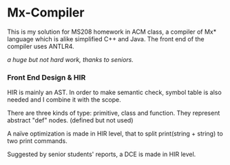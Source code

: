 # Mx-Compiler
This is my solution for MS208 homework in ACM class, a compiler of Mx* language which is alike simplified C++ and Java. The front end of the compiler uses ANTLR4. 

*a huge but not hard work, thanks to seniors.*

### Front End Design & HIR

HIR is mainly an AST. In order to make semantic check, symbol table is also needed and I combine it with the scope. 

There are three kinds of type: primitive, class and function. They represent abstract "def" nodes. (defined but not used)

A naïve optimization is made in HIR level, that to split print(string + string) to two print commands. 

Suggested by senior students' reports, a DCE is made in HIR level. 